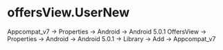 offersView.UserNew
==================

Appcompat_v7 -> Properties -> Android -> Android 5.0.1
OffersView -> Properties -> Android -> Android 5.0.1
                         -> Library -> Add -> Appcompat_v7
